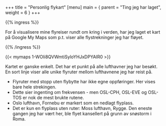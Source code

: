 +++
title = "Personlig flykart"
[menu]
main = { parent = "Ting jeg har laget", weight = 6 }
+++

{{% ingress %}}

For å visualisere mine flyreiser rundt om kring i verden, har jeg laget et kart på Google My Maps
som p.t. viser alle flystrekninger jeg har fløyet.

{{% /ingress %}}

{{< mymaps 1-WOIi8QVWmtiSyloYHJxDPYAIR0 >}}

Kartet er ganske enkelt. Det har et punkt på alle lufthavner jeg har besøkt. En sort linje viser
alle unike flyruter mellom lufthavnene jeg har reist på.

- Flyruter med stopp uten flybytte har ikke egne oppføringer. Her vises bare hele strekingen.  
- Dette sier ingenting om frekvensen - men OSL-CPH, OSL-EVE og OSL-TOS er nok de mest brukte rutene.
- Oslo lufthavn, Fornebu er markert som en nedlagt flyplass.
- Det er kun en flyplass uten ruter: Moss lufthavn, Rygge. Den eneste gangen jeg har vært her, ble
flyet kansellert på grunn av snøstorm i Roma.
